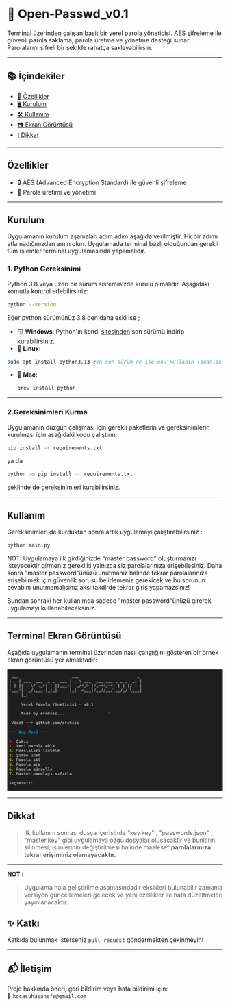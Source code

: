 # 🔐 Open-Passwd_v0.1

Terminal üzerinden çalışan basit bir yerel parola yöneticisi. AES şifreleme ile güvenli parola saklama, parola üretme ve yönetme desteği sunar. Parolalarını şifreli bir şekilde rahatça saklayabilirsin.

---

## 📚 İçindekiler
- [🚀 Özellikler](#özellikler)
- [🖥️ Kurulum](#️kurulum)
- [🛠️ Kullanım](#kullanım)
- [📷 Ekran Görüntüsü](#terminal-ekran-görüntüsü)
- [❗ Dikkat](#️dikkat)

---

##  Özellikler

- 🔒 AES (Advanced Encryption Standard) ile güvenli şifreleme
- 🔐 Parola üretimi ve yönetimi

---

##  Kurulum

Uygulamanın kurulum aşamaları adım adım aşağıda verilmiştir. Hiçbir adımı atlamadığınızdan emin olun. Uygulamada terminal bazlı olduğundan gerekli tüm işlemler terminal uygulamasında yapılmalıdır.

### 1. Python Gereksinimi

Python 3.8 veya üzeri bir sürüm sisteminizde kurulu olmalıdır. Aşağıdaki komutla kontrol edebilirsiniz:

```bash
python --version
```
Eğer python sürümünüz 3.8 den daha eski ise ;

- 🪟 **Windows**: 
 Python'ın kendi [sitesinden](https://www.python.org/downloads/) son sürümü indirip kurabilirsiniz.
- 🐧 **Linux**:
 ```bash
 sudo apt install python3.13 #en son sürüm ne ise onu kullanın (şuanlık 3.13 örn: pyton3.13)
 ```
- 🍏 **Mac**:
  ```bash
  brew install python
  ```

---

### 2.Gereksinimleri Kurma

Uygulamanın düzgün çalışması için gerekli paketlerin ve gereksinimlerin kurulması için aşağıdaki kodu çalıştırın:

```bash
pip install -r requirements.txt
```

ya da

```bash
python -m pip install -r requirements.txt
```
şeklinde de gereksinimleri kurabilirsiniz.

---

## Kullanım

Gereksinimleri de kurduktan sonra artık uygulamayı çalıştırabilirsiniz : 
```bash
python main.py
```
NOT: Uygulamaya ilk girdiğinizde "master password" oluşturmanızı isteyecektir girmeniz gerekliki yalnızca siz parolalarınıza erişebilesiniz. Daha sonra "master password"ünüzü unutmanız halinde tekrar parolalarınıza erişebilmek için güvenlik sorusu belirlemeniz gerekicek ve bu sorunun cevabını unutmamalısınız aksi takdirde tekrar giriş yapamazsınız!

Bundan sonraki her kullanımda sadece "master password"ünüzü girerek uygulamayı kullanabileceksiniz.

---

##  Terminal Ekran Görüntüsü

Aşağıda uygulamanın terminal üzerinden nasıl çalıştığını gösteren bir örnek ekran görüntüsü yer almaktadır:

![Kullanım Örneği](utils/terminal_ss.png)

---

##  Dikkat

> İlk kullanım sonrası dosya içerisinde "key.key" , "passwords.json" , "master.key" gibi uygulamaya özgü dosyalar oluşacaktır ve bunların silinmesi, isimlerinin değiştirilmesi halinde maalesef **parolalarınıza tekrar erişiminiz olamayacaktır.**

---

**NOT :**
> Uygulama hala geliştirilme aşamasındadır eksikleri bulunabilir zamanla versiyon güncellemeleri gelecek ve yeni özellikler ile hata düzeltmeleri yayınlanacaktır.

## ✨ Katkı

Katkıda bulunmak isterseniz `pull request` göndermekten çekinmeyin!

---

## 📬 İletişim

Proje hakkında öneri, geri bildirim veya hata bildirimi için:  
📧 `kocasuhasanefe@gmail.com`
